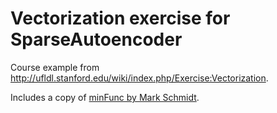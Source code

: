 Vectorization exercise for SparseAutoencoder
============================================

Course example from http://ufldl.stanford.edu/wiki/index.php/Exercise:Vectorization.

Includes a copy of [minFunc by Mark Schmidt](http://www.cs.ubc.ca/~schmidtm/Software/minFunc.html).
